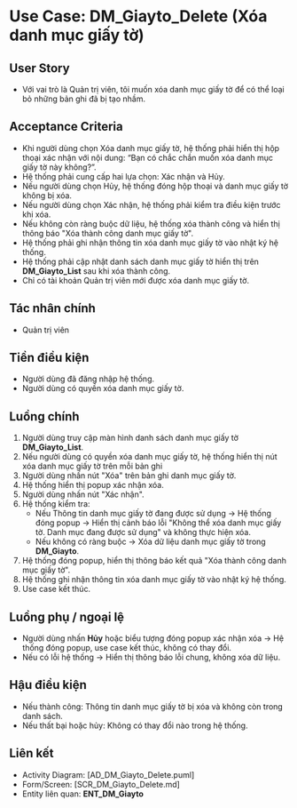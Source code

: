 # Use Case: DM_Giayto_Delete (Xóa danh mục giấy tờ)

## User Story
- Với vai trò là Quản trị viên, tôi muốn xóa danh mục giấy tờ để có thể loại bỏ những bản ghi đã bị tạo nhầm.

## Acceptance Criteria
- Khi người dùng chọn Xóa danh mục giấy tờ, hệ thống phải hiển thị hộp thoại xác nhận với nội dung: “Bạn có chắc chắn muốn xóa danh mục giấy tờ này không?”.
- Hệ thống phải cung cấp hai lựa chọn: Xác nhận và Hủy.
- Nếu người dùng chọn Hủy, hệ thống đóng hộp thoại và danh mục giấy tờ không bị xóa.
- Nếu người dùng chọn Xác nhận, hệ thống phải kiểm tra điều kiện trước khi xóa.
- Nếu không còn ràng buộc dữ liệu, hệ thống xóa thành công và hiển thị thông báo "Xóa thành công danh mục giấy tờ".
- Hệ thống phải ghi nhận thông tin xóa danh mục giấy tờ vào nhật ký hệ thống. 
- Hệ thống phải cập nhật danh sách danh mục giấy tờ hiển thị trên **DM_Giayto_List** sau khi xóa thành công.
- Chỉ có tài khoản Quản trị viên mới được xóa danh mục giấy tờ.

## Tác nhân chính
- Quản trị viên

## Tiền điều kiện
- Người dùng đã đăng nhập hệ thống.
- Người dùng có quyền xóa danh mục giấy tờ.

## Luồng chính
1. Người dùng truy cập màn hình danh sách danh mục giấy tờ **DM_Giayto_List**.  
2. Nếu người dùng có quyền xóa danh mục giấy tờ, hệ thống hiển thị nút xóa danh mục giấy tờ trên mỗi bản ghi
3. Người dùng nhấn nút "Xóa" trên bản ghi danh mục giấy tờ.  
4. Hệ thống hiển thị popup xác nhận xóa.  
5. Người dùng nhấn nút "Xác nhận".  
6. Hệ thống kiểm tra:  
   - Nếu Thông tin danh mục giấy tờ đang được sử dụng → Hệ thống đóng popup → Hiển thị cảnh báo lỗi "Không thể xóa danh mục giấy tờ. Danh mục đang được sử dụng" và không thực hiện xóa.  
   - Nếu không có ràng buộc → Xóa dữ liệu danh mục giấy tờ trong **DM_Giayto**.  
7. Hệ thống đóng popup, hiển thị thông báo kết quả "Xóa thành công danh mục giấy tờ".
8. Hệ thống ghi nhận thông tin xóa danh mục giấy tờ vào nhật ký hệ thống.
9. Use case kết thúc. 

## Luồng phụ / ngoại lệ
- Người dùng nhấn **Hủy** hoặc biểu tượng đóng popup xác nhận xóa → Hệ thống đóng popup, use case kết thúc, không có thay đổi.  
- Nếu có lỗi hệ thống → Hiển thị thông báo lỗi chung, không xóa dữ liệu.  

## Hậu điều kiện
- Nếu thành công: Thông tin danh mục giấy tờ bị xóa và không còn trong danh sách.  
- Nếu thất bại hoặc hủy: Không có thay đổi nào trong hệ thống.

## Liên kết
- Activity Diagram: [AD_DM_Giayto_Delete.puml]
- Form/Screen: [SCR_DM_Giayto_Delete.md]
- Entity liên quan: **ENT_DM_Giayto**
